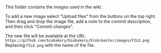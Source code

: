 
This folder contains the images used in the wiki. 

To add a new image select "Upload files" from the buttons on the top right. Then
drag and drop the image file, add a note to the commit description, and then
click "Commit changes".

The new file will be available at the URL: `https://github.com/biobakery/biobakery/blob/master/images/FILE.png` 
Replacing `FILE.png` with the name of the file.

